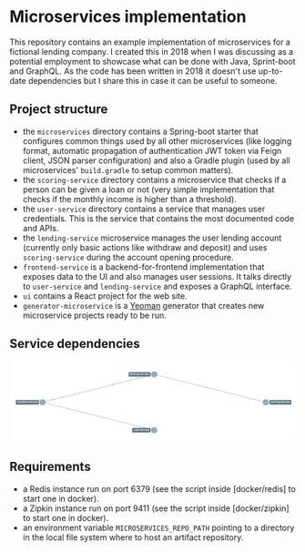 # Microservices implementation

This repository contains an example implementation of microservices for a fictional lending company.
I created this in 2018 when I was discussing as a potential employment to showcase what can be done with Java, Sprint-boot and GraphQL.
As the code has been written in 2018 it doesn't use up-to-date dependencies but I share this in case it can be useful to someone.

## Project structure

- the `microservices` directory contains a Spring-boot starter that configures common things used by all other microservices (like logging format, automatic propagation of authentication JWT token via Feign client, JSON parser configuration) and also a Gradle plugin (used by all microservices' `build.gradle` to setup common matters).
- the `scoring-service` directory contains a microservice that checks if a person can be given a loan or not (very simple implementation that checks if the monthly income is higher than a threshold).
- the `user-service` directory contains a service that manages user credentials. This is the service that contains the most documented code and APIs.
- the `lending-service` microservice manages the user lending account (currently only basic actions like withdraw and deposit) and uses `scoring-service` during the account opening procedure.
- `frontend-service` is a backend-for-frontend implementation that exposes data to the UI and also manages user sessions. It talks directly to `user-service` and `lending-service` and exposes a GraphQL interface.
- `ui` contains a React project for the web site.
- `generator-microservice` is a [Yeoman](http://yeoman.io) generator that creates new microservice projects ready to be run.

## Service dependencies

![dependency diagram](docs/dependencies.png)

## Requirements

- a Redis instance run on port 6379 (see the script inside [docker/redis] to start one in docker).
- a Zipkin instance run on port 9411 (see the script inside [docker/zipkin] to start one in docker).
- an environment variable `MICROSERVICES_REPO_PATH` pointing to a directory in the local file system where to host an artifact repository.
